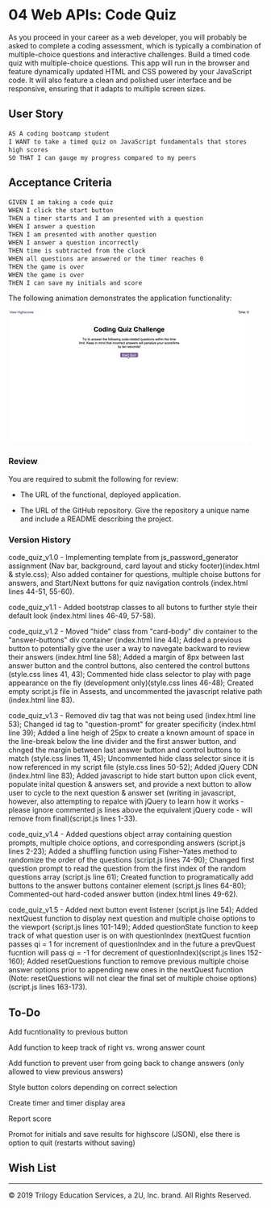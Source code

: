 # 04 Web APIs: Code Quiz

As you proceed in your career as a web developer, you will probably be asked to complete a coding assessment, which is typically a combination of multiple-choice questions and interactive challenges. Build a timed code quiz with multiple-choice questions. This app will run in the browser and feature dynamically updated HTML and CSS powered by your JavaScript code. It will also feature a clean and polished user interface and be responsive, ensuring that it adapts to multiple screen sizes.

## User Story

```
AS A coding bootcamp student
I WANT to take a timed quiz on JavaScript fundamentals that stores high scores
SO THAT I can gauge my progress compared to my peers
```

## Acceptance Criteria

```
GIVEN I am taking a code quiz
WHEN I click the start button
THEN a timer starts and I am presented with a question
WHEN I answer a question
THEN I am presented with another question
WHEN I answer a question incorrectly
THEN time is subtracted from the clock
WHEN all questions are answered or the timer reaches 0
THEN the game is over
WHEN the game is over
THEN I can save my initials and score
```

The following animation demonstrates the application functionality:

![code quiz](./Assets/04-web-apis-homework-demo.gif)

### Review

You are required to submit the following for review:

* The URL of the functional, deployed application.

* The URL of the GitHub repository. Give the repository a unique name and include a README describing the project.

### Version History

code_quiz_v1.0 - Implementing template from js_password_generator assignment (Nav bar, background, card layout and sticky footer)(index.html & style.css); Also added container for questions, multiple choise buttons for answers, and Start/Next buttons for quiz navigation controls (index.html lines 44-51, 55-60). 

code_quiz_v1.1 - Added bootstrap classes to all butons to further style their default look (index.html lines 46-49, 57-58).

code_quiz_v1.2 - Moved "hide" class from "card-body" div container to the "answer-buttons" div container (index.html line 44); Added a previous button to potentially give the user a way to navegate backward to review their answers (index.html line 58); Added a margin of 8px between last answer button and the control buttons, also centered the control buttons (style.css lines 41, 43); Commented hide class selector to play with page appearance on the fly (development only)(style.css lines 46-48); Created empty script.js file in Assests, and uncommented the javascript relative path (index.html line 83).

code_quiz_v1.3 - Removed div tag that was not being used (index.html line 53); Changed id tag to "question-promt" for greater specificity (index.html line 39); Added a line heigh of 25px to create a known amount of space in the line-break below the line divider and the first answer button, and chnged the margin between last answer button and control buttons to match (style.css lines 11, 45); Uncommented hide class selector since it is now referenced in my script file (style.css lines 50-52); Added jQuery CDN (index.html line 83); Added javascript to hide start button upon click event, populate inital question & answers set, and provide a next button to allow user to cycle to the next question & answer set (writing in javascript, however, also attempting to repalce with jQuery to learn how it works - please ignore commented js lines above the equivalent jQuery code - will remove from final)(script.js lines 1-33).

code_quiz_v1.4 - Added questions object array containing question prompts, multiple choice options, and corresponding answers (script.js lines 2-23); Added a shuffling function using Fisher–Yates method to randomize the order of the questions (script.js lines 74-90); Changed first question prompt to read the question from the first index of the random questions array (script.js line 61); Created function to programatically add buttons to the answer buttons container element (script.js lines 64-80); Commented-out hard-coded answer button (index.html lines 49-62).

code_quiz_v1.5 - Added next button event listener (script.js line 54); Added nextQuest function to display next question and multiple choise options to the viewport (script.js lines 101-149); Added questionState function to keep track of what question user is on with questionIndex (nextQuest fucntion passes qi = 1 for increment of questionIndex and in the future a prevQuest fucntion will pass qi = -1 for decrement of questionIndex)(script.js lines 152-160); Added resetQuestions function to remove previous multiple choise answer options prior to appending new ones in the nextQuest fucntion (Note: resetQuestions will not clear the final set of multiple choise options)(script.js lines 163-173).

## To-Do

Add fucntionality to previous button

Add function to keep track of right vs. wrong answer count

Add function to prevent user from going back to change answers (only allowed to view previous answers)

Style button colors depending on correct selection

Create timer and timer display area

Report score

Promot for initials and save results for highscore (JSON), else there is option to quit (restarts without saving) 

## Wish List

- - -
© 2019 Trilogy Education Services, a 2U, Inc. brand. All Rights Reserved.
